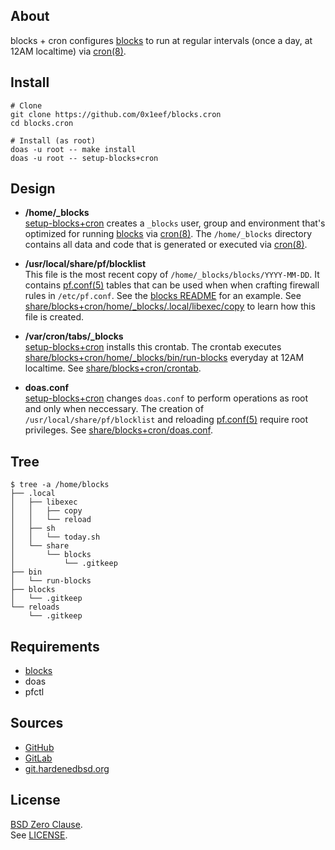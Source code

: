 ## About

blocks + cron configures
[blocks](https://github.com/0x1eef/blocks#readme)
to run at regular intervals (once a day, at 12AM localtime)
via [cron(8)](https://man.freebsd.org/cgi/man.cgi?cron(8)).

## Install

    # Clone
    git clone https://github.com/0x1eef/blocks.cron
    cd blocks.cron

    # Install (as root)
    doas -u root -- make install
    doas -u root -- setup-blocks+cron

## Design

* **/home/_blocks** <br>
  [setup-blocks+cron](bin/setup-blocks+cron) creates a
  `_blocks` user, group and environment that's optimized for
  running
  [blocks](https://github.com/0x1eef/blocks#readme) via
  [cron(8)](https://man.freebsd.org/cgi/man.cgi?cron(8)). The `/home/_blocks`
  directory contains all data and code that is generated or executed via
  [cron(8)](https://man.freebsd.org/cgi/man.cgi?cron(8)).

* **/usr/local/share/pf/blocklist** <br>
  This file is the most recent copy of `/home/_blocks/blocks/YYYY-MM-DD`. It
  contains [pf.conf(5)](https://man.freebsd.org/cgi/man.cgi?pf.conf(5)) tables that
  can be used when when crafting firewall rules in `/etc/pf.conf`. See the
  [blocks README](https://github.com/0x1eef/blocks#readme)
  for an example. See
  [share/blocks+cron/home/_blocks/.local/libexec/copy](share/blocks+cron/home/_blocks/.local/libexec/copy)
  to learn how this file is created.

* **/var/cron/tabs/_blocks** <br>
  [setup-blocks+cron](bin/setup-blocks+cron) installs this crontab.
  The crontab executes
  [share/blocks+cron/home/_blocks/bin/run-blocks](share/blocks+cron/home/_blocks/bin/run-blocks)
  everyday at 12AM localtime. See
  [share/blocks+cron/crontab](share/blocks+cron/cron).

* **doas.conf** <br>
  [setup-blocks+cron](setup-blocks+cron) changes `doas.conf` to perform
  operations as root and only when neccessary. The creation of `/usr/local/share/pf/blocklist`
  and reloading
  [pf.conf(5)](https://man.freebsd.org/cgi/man.cgi?pf.conf(5))
  require root privileges.
  See [share/blocks+cron/doas.conf](share/blocks+cron/doas.conf).

## Tree

    $ tree -a /home/blocks
    ├── .local
    │   ├── libexec
    │   │   ├── copy
    │   │   └── reload
    │   ├── sh
    │   │   └── today.sh
    │   └── share
    │       └── blocks
    │           └── .gitkeep
    ├── bin
    │   └── run-blocks
    ├── blocks
    │   └── .gitkeep
    └── reloads
        └── .gitkeep

## Requirements

* [blocks](https://github.com/0x1eef/blocks#readme)
* doas
* pfctl

## Sources

* [GitHub](https://github.com/0x1eef/blocks.cron)
* [GitLab](https://gitlab.com/0x1eef/blocks.cron)
* [git.hardenedbsd.org](https://git.hardenedbsd.org/0x1eef/blocks.cron)

## License

[BSD Zero Clause](https://choosealicense.com/licenses/0bsd/).
<br>
See [LICENSE](./LICENSE).
